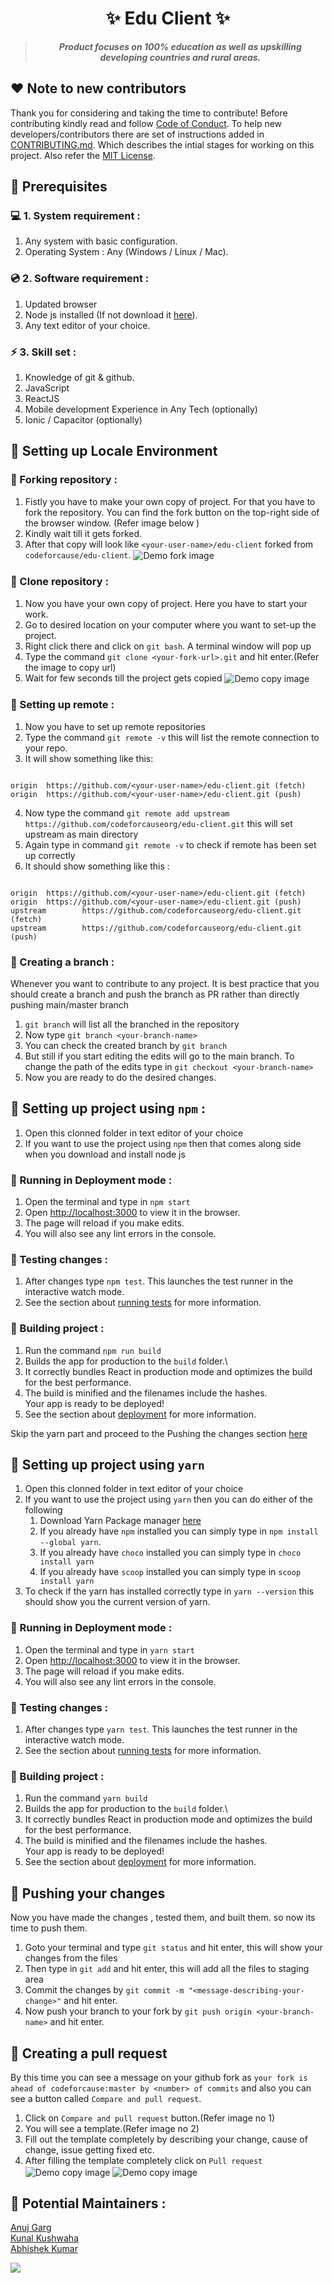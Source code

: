 <h1 align="center">
    ✨ Edu Client ✨
</h1>

<blockquote align="center"> <b><i>
    Product focuses on 100% education as well as upskilling developing countries and rural areas.</i></b>
</blockquote>

## ❤️ Note to new contributors

Thank you for considering and taking the time to contribute! Before contributing kindly read and follow [Code of Conduct](CODE_OF_CONDUCT.md). To help new developers/contributors there are set of instructions added in [CONTRIBUTING.md](CONTRIBUTING.md). Which describes the intial stages for working on this project. Also refer the [MIT License](LICENSE).

## 📌 Prerequisites

### 💻 1. System requirement :

1. Any system with basic configuration.
2. Operating System : Any (Windows / Linux / Mac).

### 💿 2. Software requirement :

1. Updated browser
2. Node js installed (If not download it [here](https://nodejs.org/en/download/)).
3. Any text editor of your choice.

### ⚡ 3. Skill set :

1. Knowledge of git & github.
2. JavaScript
3. ReactJS
4. Mobile development Experience in Any Tech (optionally)
5. Ionic / Capacitor (optionally)

## 📌 Setting up Locale Environment

### 🚩 Forking repository :

1. Fistly you have to make your own copy of project. For that you have to fork the repository. You can find the fork button on the top-right side of the browser window. (Refer image below )
2. Kindly wait till it gets forked.
3. After that copy will look like `<your-user-name>/edu-client` forked from `codeforcause/edu-client`.
   <img src="./doc/images/fork.png" alt="Demo fork image" align="center"/>

### 🚩 Clone repository :

1. Now you have your own copy of project. Here you have to start your work.
2. Go to desired location on your computer where you want to set-up the project.
3. Right click there and click on `git bash`. A terminal window will pop up
4. Type the command `git clone <your-fork-url>.git` and hit enter.(Refer the image to copy url)
5. Wait for few seconds till the project gets copied
   <img src="./doc/images/copy.png" alt="Demo copy image" align="center"/>

### 🚩 Setting up remote :

1. Now you have to set up remote repositories
2. Type the command `git remote -v` this will list the remote connection to your repo.
3. It will show something like this:

```console

origin  https://github.com/<your-user-name>/edu-client.git (fetch)
origin  https://github.com/<your-user-name>/edu-client.git (push)

```

4. Now type the command `git remote add upstream https://github.com/codeforcauseorg/edu-client.git` this will set upstream as main directory
5. Again type in command `git remote -v` to check if remote has been set up correctly
6. It should show something like this :

```console

origin  https://github.com/<your-user-name>/edu-client.git (fetch)
origin  https://github.com/<your-user-name>/edu-client.git (push)
upstream        https://github.com/codeforcauseorg/edu-client.git (fetch)
upstream        https://github.com/codeforcauseorg/edu-client.git (push)

```

### 🚩 Creating a branch :

Whenever you want to contribute to any project. It is best practice that you should create a branch and push the branch as PR rather than directly pushing main/master branch

1. `git branch` will list all the branched in the repository
2. Now type `git branch <your-branch-name>`
3. You can check the created branch by `git branch`
4. But still if you start editing the edits will go to the main branch. To change the path of the edits type in `git checkout <your-branch-name>`
5. Now you are ready to do the desired changes.

## 📌 Setting up project using `npm` :

1. Open this clonned folder in text editor of your choice
2. If you want to use the project using `npm` then that comes along side when you download and install node js

### 🚩 Running in Deployment mode :

1. Open the terminal and type in `npm start`
2. Open [http://localhost:3000](http://localhost:3000) to view it in the browser.
3. The page will reload if you make edits.
4. You will also see any lint errors in the console.

### 🚩 Testing changes :

1. After changes type `npm test`. This launches the test runner in the interactive watch mode.
2. See the section about [running tests](https://facebook.github.io/create-react-app/docs/running-tests) for more information.

### 🚩 Building project :

1. Run the command `npm run build`
2. Builds the app for production to the `build` folder.\
3. It correctly bundles React in production mode and optimizes the build for the best performance.
4. The build is minified and the filenames include the hashes.\
   Your app is ready to be deployed!
5. See the section about [deployment](https://facebook.github.io/create-react-app/docs/deployment) for more information.

Skip the yarn part and proceed to the Pushing the changes section [here](#-pushing-your-changes)

## 📌 Setting up project using `yarn`

1. Open this clonned folder in text editor of your choice
2. If you want to use the project using `yarn` then you can do either of the following
   1. Download Yarn Package manager [here](https://classic.yarnpkg.com/en/docs/install)
   2. If you already have `npm` installed you can simply type in `npm install --global yarn`.
   3. If you already have `choco` installed you can simply type in `choco install yarn`
   4. If you already have `scoop` installed you can simply type in `scoop install yarn`
3. To check if the yarn has installed correctly type in `yarn --version` this should show you the current version of yarn.

### 🚩 Running in Deployment mode :

1. Open the terminal and type in `yarn start`
2. Open [http://localhost:3000](http://localhost:3000) to view it in the browser.
3. The page will reload if you make edits.
4. You will also see any lint errors in the console.

### 🚩 Testing changes :

1. After changes type `yarn test`. This launches the test runner in the interactive watch mode.
2. See the section about [running tests](https://facebook.github.io/create-react-app/docs/running-tests) for more information.

### 🚩 Building project :

1. Run the command `yarn build`
2. Builds the app for production to the `build` folder.\
3. It correctly bundles React in production mode and optimizes the build for the best performance.
4. The build is minified and the filenames include the hashes.\
   Your app is ready to be deployed!
5. See the section about [deployment](https://facebook.github.io/create-react-app/docs/deployment) for more information.

## 📌 Pushing your changes

Now you have made the changes , tested them, and built them. so now its time to push them.

1. Goto your terminal and type `git status` and hit enter, this will show your changes from the files
2. Then type in `git add` and hit enter, this will add all the files to staging area
3. Commit the changes by `git commit -m "<message-describing-your-change>"` and hit enter.
4. Now push your branch to your fork by `git push origin <your-branch-name>` and hit enter.

## 📌 Creating a pull request

By this time you can see a message on your github fork as `your fork is ahead of codeforcause:master by <number> of commits` and also you can see a button called `Compare and pull request`.

1. Click on `Compare and pull request` button.(Refer image no 1)
2. You will see a template.(Refer image no 2)
3. Fill out the template completely by describing your change, cause of change, issue getting fixed etc.
4. After filling the template completely click on `Pull request`
   <img src="./doc/images/compareAndpull.png" alt="Demo copy image" align="center"/>
   <img src="./doc/images/pull.png" alt="Demo copy image" align="center"/>

## 📌 Potential Maintainers :

[Anuj Garg](https://github.com/KeenWarrior)\
[Kunal Kushwaha](https://github.com/kunal-kushwaha)\
[Abhishek Kumar](https://github.com/Abhishek-kumar09)


<a href="https://github.com/facebook/jest/graphs/contributors"><img src="https://opencollective.com/jest/contributors.svg?width=890&button=false" /></a>
